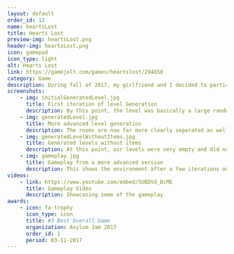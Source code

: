 ```yaml
---
layout: default
order_id: 12
name: heartsLost
title: Hearts Lost
preview-img: heartsLost.png
header-img: heartsLost.png
icon: gamepad
icon_type: light
alt: Hearts Lost
link: https://gamejolt.com/games/heartslost/294858
category: Game
description: During fall of 2017, my girlfriend and I decided to participate in AsylumJam2017, her as the artist and I, of course, as the programmer. The game we made is an atmospheric exploration game where you try to survive, go through different levels, and figure out a way out of it for good.<br><br>Responsabilities:<br>- Create a state machine for the AI who can run from or towards the player, be idle, patrol and attack.<br>- Create a level generation code which uses parts created by the artist set in different categories (such as "wall decoration", "floor decoration", "story element").<br>- Create ability for user to drain AI of life.<br>- Create behavior which can be extended at any time using the command pattern.
screenshots:
    - img: initialGeneratedLevel.jpg
      title: First iteration of level Generation
      description: By this point, the level was basically a large random pack of small rooms.
    - img: generatedLevel.jpg
      title: More advanced level generation
      description: The rooms are now far more clearly separated as well as keeping track of which one has what type of AI.
    - img: generatedLevelWithoutItems.jpg
      title: Generated levels without items
      description: At this point, our levels were very empty and did not have much going.
    - img: gameplay.jpg
      title: Gameplay from a more advanced version
      description: This shows the environment after a few iterations on the project.
videos:
    - link: https://www.youtube.com/embed/SUBDVd_BcME
      title: Gameplay Video
      description: Showcasing some of the gameplay
awards:
    - icon: fa-trophy
      icon_type: icon
      title: #3 Best Overall Game
      organization: Asylum Jam 2017
      order_id: 1
      period: 03-11-2017
---
```


